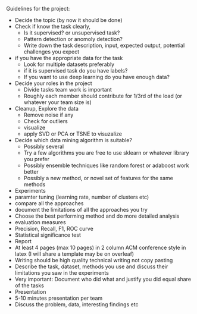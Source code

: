 Guidelines for the project:

* Decide the topic (by now it should be done)
* Check if know the task clearly, 
  * Is it supervised? or unsupervised task?
  * Pattern detection or anomoly detection?
  * Write down the task description, input, expected output, potential challenges you expect
* if you have the appropriate data for the task
  * Look for multiple datasets preferably
  * if it is supervised task do you have labels?
  * If you want to use deep learning do you have enough data?
* Decide your roles in the project
  * Divide tasks team work is important
  * Roughly each member should contribute for 1/3rd of the load (or whatever your team size is)
* Cleanup, Explore the data
  * Remove noise if any
  * Check for outliers
  * visualize
  * apply SVD or PCA or TSNE to visuzalize
* Decide which data mining algorithm is suitable?
  * Possibly several
  * Try a few algorithms you are free to use sklearn or whatever library you prefer
  * Possibly ensemble techniques like random forest or adaboost work better
  * Possibly a new method, or novel set of features for the same methods
* Experiments 
 * paramter tuning (learning rate, number of clusters etc)
 * compare all the approaches
 * document the limitations of all the approaches you try
 * Choose the best performing method and do more detailed analysis
 * evaluation measures
  * Precision, Recall, F1, ROC curve
  * Statistical significance test
* Report
 * At least 4 pages (max 10 pages) in 2 column ACM conference style in latex (I will share a template may be on overleaf)
 * Writing should be high quality technical writing not copy pasting 
 * Describe the task, dataset, methods you use and discuss their limitations you saw in the experiments
 * Very important: Document who did what and justify you did equal share of the tasks
* Presentation
 * 5-10 minutes presentation per team
 * Discuss the problem, data, interesting findings etc
